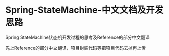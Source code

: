 # Spring-StateMachine-中文文档及开发思路
Spring StateMachine状态机开发过程的思考及Reference的部分中文翻译


先上Reference的部分中文翻译，项目封装代码等把项目代码去掉再上传
